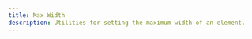 ```yaml
---
title: Max Width
description: Utilities for setting the maximum width of an element.
---
```

<div>
	<table-utility prefix="max-w" property="max-width" class="mb-lg"></table-utility>
</div>